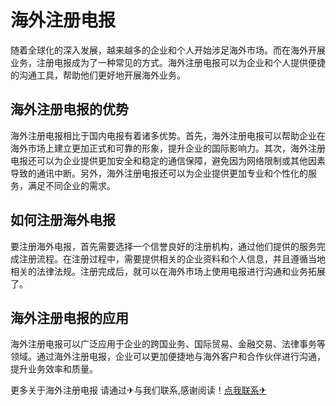 # 海外注册电报

随着全球化的深入发展，越来越多的企业和个人开始涉足海外市场。而在海外开展业务，注册电报成为了一种常见的方式。海外注册电报可以为企业和个人提供便捷的沟通工具，帮助他们更好地开展海外业务。

## 海外注册电报的优势

海外注册电报相比于国内电报有着诸多优势。首先，海外注册电报可以帮助企业在海外市场上建立更加正式和可靠的形象，提升企业的国际影响力。其次，海外注册电报还可以为企业提供更加安全和稳定的通信保障，避免因为网络限制或其他因素导致的通讯中断。另外，海外注册电报还可以为企业提供更加专业和个性化的服务，满足不同企业的需求。

## 如何注册海外电报

要注册海外电报，首先需要选择一个信誉良好的注册机构，通过他们提供的服务完成注册流程。在注册过程中，需要提供相关的企业资料和个人信息，并且遵循当地相关的法律法规。注册完成后，就可以在海外市场上使用电报进行沟通和业务拓展了。

## 海外注册电报的应用

海外注册电报可以广泛应用于企业的跨国业务、国际贸易、金融交易、法律事务等领域。通过海外注册电报，企业可以更加便捷地与海外客户和合作伙伴进行沟通，提升业务效率和质量。

更多关于海外注册电报 请通过✈与我们联系,感谢阅读！[点我联系✈](https://www.k02.cc)